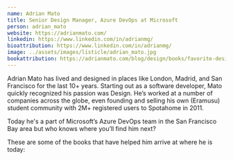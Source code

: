 ```yaml
---
name: Adrian Mato
title: Senior Design Manager, Azure DevOps at Microsoft
person: adrian_mato
website: https://adrianmato.com/
linkedin: https://www.linkedin.com/in/adrianmg/
bioattribution: https://www.linkedin.com/in/adrianmg/
image: ../assets/images/listicle/adrian_mato.jpg
bookattribution: https://adrianmato.com/blog/design/books/favorite-design-books/
---
```


Adrian Mato has lived and designed in places like London, Madrid, and San Francisco for the last 10+ years. Starting out as a software developer, Mato quickly recognized his passion was Design. He’s worked at a number of companies across the globe, even founding and selling his own (Eramusu) student community with 2M+ registered users to Spotahome in 2011.

Today he's a part of Microsoft’s Azure DevOps team in the San Francisco Bay area but who knows where you’ll find him next?

These are some of the books that have helped him arrive at where he is today:
